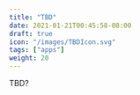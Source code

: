 ```yaml
---
title: "TBD"
date: 2021-01-21T00:45:58-08:00
draft: true
icon: "/images/TBDIcon.svg"
tags: ["apps"]
weight: 20
---
```


TBD?
